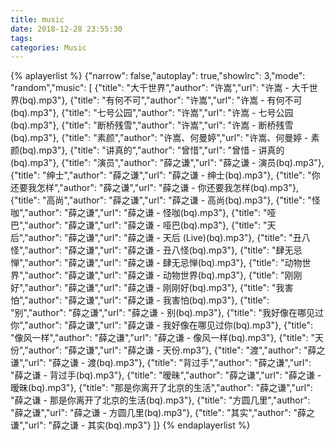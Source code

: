 ```yaml
---
title: music
date: 2018-12-28 23:55:30
tags:
categories: Music
---
```



{% aplayerlist %}
{"narrow": false,"autoplay": true,"showlrc": 3,"mode": "random","music": [
{"title": "大千世界","author": "许嵩","url": "许嵩 - 大千世界(bq).mp3"},
{"title": "有何不可","author": "许嵩","url": "许嵩 - 有何不可(bq).mp3"},
{"title": "七号公园","author": "许嵩","url": "许嵩 - 七号公园(bq).mp3"},
{"title": "断桥残雪","author": "许嵩","url": "许嵩 - 断桥残雪(bq).mp3"},
{"title": "素颜","author": "许嵩、何曼婷","url": "许嵩、何曼婷 - 素颜(bq).mp3"},
{"title": "讲真的","author": "曾惜","url": "曾惜 - 讲真的(bq).mp3"},
{"title": "演员","author": "薛之谦","url": "薛之谦 - 演员(bq).mp3"},
{"title": "绅士","author": "薛之谦","url": "薛之谦 - 绅士(bq).mp3"},
{"title": "你还要我怎样","author": "薛之谦","url": "薛之谦 - 你还要我怎样(bq).mp3"},
{"title": "高尚","author": "薛之谦","url": "薛之谦 - 高尚(bq).mp3"},
{"title": "怪咖","author": "薛之谦","url": "薛之谦 - 怪咖(bq).mp3"},
{"title": "哑巴","author": "薛之谦","url": "薛之谦 - 哑巴(bq).mp3"},
{"title": "天后","author": "薛之谦","url": "薛之谦 - 天后 (Live)(bq).mp3"},
{"title": "丑八怪","author": "薛之谦","url": "薛之谦 - 丑八怪(bq).mp3"},
{"title": "肆无忌惮","author": "薛之谦","url": "薛之谦 - 肆无忌惮(bq).mp3"},
{"title": "动物世界","author": "薛之谦","url": "薛之谦 - 动物世界(bq).mp3"},
{"title": "刚刚好","author": "薛之谦","url": "薛之谦 - 刚刚好(bq).mp3"},
{"title": "我害怕","author": "薛之谦","url": "薛之谦 - 我害怕(bq).mp3"},
{"title": "别","author": "薛之谦","url": "薛之谦 - 别(bq).mp3"},
{"title": "我好像在哪见过你","author": "薛之谦","url": "薛之谦 - 我好像在哪见过你(bq).mp3"},
{"title": "像风一样","author": "薛之谦","url": "薛之谦 - 像风一样(bq).mp3"},
{"title": "天份","author": "薛之谦","url": "薛之谦 - 天份.mp3"},
{"title": "渡","author": "薛之谦","url": "薛之谦 - 渡(bq).mp3"},
{"title": "背过手","author": "薛之谦","url": "薛之谦 - 背过手(bq).mp3"},
{"title": "暧昧","author": "薛之谦","url": "薛之谦 - 暧昧(bq).mp3"},
{"title": "那是你离开了北京的生活","author": "薛之谦","url": "薛之谦 - 那是你离开了北京的生活(bq).mp3"},
{"title": "方圆几里","author": "薛之谦","url": "薛之谦 - 方圆几里(bq).mp3"},
{"title": "其实","author": "薛之谦","url": "薛之谦 - 其实(bq).mp3"}
]}
{% endaplayerlist %}





